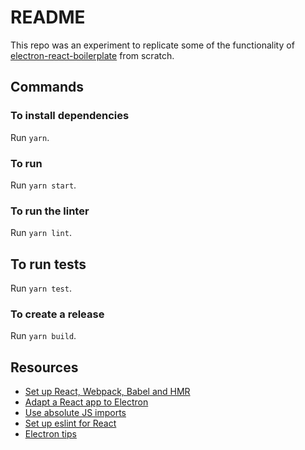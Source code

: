 # README

This repo was an experiment to replicate some of the functionality of
[electron-react-boilerplate](https://github.com/chentsulin/electron-react-boilerplate)
from scratch.

## Commands

### To install dependencies

Run `yarn`.

### To run

Run `yarn start`.

### To run the linter

Run `yarn lint`.

## To run tests

Run `yarn test`.

### To create a release

Run `yarn build`.

## Resources

* [Set up React, Webpack, Babel and HMR](https://blog.usejournal.com/creatig-a-react-app-from-scratch-f3c693b84658)
* [Adapt a React app to Electron](https://medium.com/@kitze/%EF%B8%8F-from-react-to-an-electron-app-ready-for-production-a0468ecb1da3)
* [Use absolute JS imports](https://moduscreate.com/blog/es6-es2015-import-no-relative-path-webpack/)
* [Set up eslint for React](https://github.com/babel/babel-eslint/issues/6)
* [Electron tips](https://github.com/crilleengvall/electron-tutorial-app)
